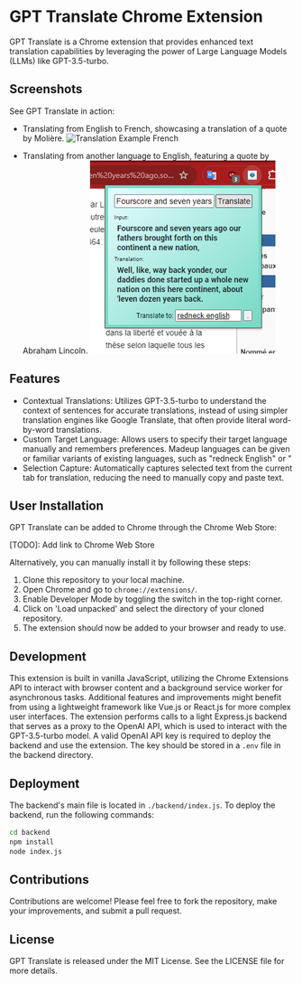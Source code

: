 # GPT Translate Chrome Extension

GPT Translate is a Chrome extension that provides enhanced text translation capabilities by leveraging the power of Large Language Models (LLMs) like GPT-3.5-turbo.

## Screenshots

See GPT Translate in action:

- Translating from English to French, showcasing a translation of a quote by Molière.
![Translation Example French](translate_ex_fr_molière.png)

- Translating from another language to English, featuring a quote by Abraham Lincoln.
![Translation Example English](translate_ex_en_lincoln.png)


## Features

- Contextual Translations: Utilizes GPT-3.5-turbo to understand the context of sentences for accurate translations, instead of using simpler translation engines like Google Translate, that often provide literal word-by-word translations.
- Custom Target Language: Allows users to specify their target language manually and remembers preferences. Madeup languages can be given or familiar variants of existing languages, such as "redneck English" or "
- Selection Capture: Automatically captures selected text from the current tab for translation, reducing the need to manually copy and paste text.

## User Installation

GPT Translate can be added to Chrome through the Chrome Web Store:

[TODO]: Add link to Chrome Web Store

Alternatively, you can manually install it by following these steps:

1. Clone this repository to your local machine.
2. Open Chrome and go to `chrome://extensions/`.
3. Enable Developer Mode by toggling the switch in the top-right corner.
4. Click on 'Load unpacked' and select the directory of your cloned repository.
5. The extension should now be added to your browser and ready to use.

## Development

This extension is built in vanilla JavaScript, utilizing the Chrome Extensions API to interact with browser content and a background service worker for asynchronous tasks.
Additional features and improvements might benefit from using a lightweight framework like Vue.js or React.js for more complex user interfaces.
The extension performs calls to a light Express.js backend that serves as a proxy to the OpenAI API, which is used to interact with the GPT-3.5-turbo model.
A valid OpenAI API key is required to deploy the backend and use the extension. The key should be stored in a `.env` file in the backend directory.

## Deployment

The backend's main file is located in `./backend/index.js`. To deploy the backend, run the following commands:

```bash
cd backend
npm install
node index.js
```

## Contributions

Contributions are welcome! Please feel free to fork the repository, make your improvements, and submit a pull request.

## License

GPT Translate is released under the MIT License. See the LICENSE file for more details.
